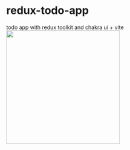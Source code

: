 # redux-todo-app
todo app with redux toolkit and chakra ui + vite
<img src="https://user-images.githubusercontent.com/38187170/204066722-51cb1040-41f3-49e1-8f72-92cb4893d36d.png" width="300" />
